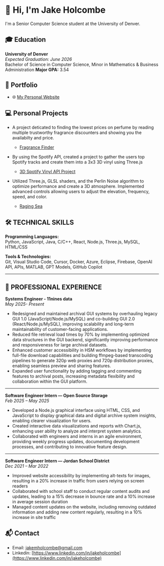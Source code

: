 # 👋 Hi, I'm Jake Holcombe


I'm a Senior Computer Science student at the University of Denver.


## 🎓 Education

**University of Denver**  
*Expected Graduation: June 2026*  
Bachelor of Science in Computer Science, Minor in Mathematics & Business Administration 
**Major GPA:** 3.54 
  
## 🔗 Portfolio
- 🌐 [My Personal Website](https://jakeholcombe16.github.io)


## 💻 Personal Projects

- A project deticated to finding the lowest prices on perfume by reading multiple trustworthy fragrance discounters and showing you the availabilty and price.
    - [Fragrance Finder](https://github.com/JakeHolcombe16/fragrance-finder)

- By using the Spotify API, created a project to gather the users top Spotify tracks and create them into a 3x3 3D vinyl using Three.js
    - [3D Spotify Vinyl API Project](https://github.com/JakeHolcombe16/SpotifyAPIVinylProject)
 
- Utilized Three.js, GLSL shaders, and the Perlin Noise algorithm to optimize performance and create a 3D atmosphere. Implemented advanced controls allowing users to adjust the elevation, frequency, speed, and color.
    - [Raging Sea](https://github.com/JakeHolcombe16/Three.JS/tree/main/Raging%20Sea%20(Shaders)/src)


## 🛠 TECHNICAL SKILLS

**Programming Languages:**  
Python, JavaScript, Java, C/C++, React, Node.js, Three.js, MySQL, HTML/CSS  

**Tools & Technologies:**  
Git, Visual Studio Code, Cursor, Docker, Azure, Eclipse, Firebase, OpenAI API, APIs, MATLAB, GPT Models, GitHub Copilot

---

## 💼 PROFESSIONAL EXPERIENCE

**Systems Engineer - 11nines data**  
*May 2025- Present*
- Redesigned and maintained archival GUI systems by overhauling legacy GUI 1.0 (JavaScript/Node.js/MySQL) and co-building GUI 2.0 (React/Node.js/MySQL), improving scalability and long-term maintainability of customer-facing applications.
- Reduced file retrieval load times by 70% by implementing optimized data structures in the GUI backend, significantly improving performance and responsiveness for large archival datasets.
- Enhanced customer accessibility in HSM workflows by implementing full-file download capabilities and building ffmpeg-based transcoding pipelines to generate 320p web proxies and 720p distribution proxies, enabling seamless preview and sharing features.
- Expanded user functionality by adding tagging and commenting features to archival posts, increasing metadata flexibility and collaboration within the GUI platform.

---

**Software Engineer Intern — Open Source Storage**  
*Feb 2025 – May 2025*  
- Developed a Node.js graphical interface using HTML, CSS, and JavaScript to display graphical data and digital archive system insights, enabling clearer visualization for users.
- Created interactive data visualizations and reports with Chart.js, enhancing user ability to analyze and interpret system analytics.
- Collaborated with engineers and interns in an agile environment, providing weekly progress updates, documenting development processes, and contributing to innovative feature design.
  
---

**Software Engineer Intern — Jordan School District**  
*Dec 2021 – Mar 2022*  
- Improved website accessibility by implementing alt-texts for images, resulting in a 20% increase in traffic from users relying on screen readers
- Collaborated with school staff to conduct regular content audits and updates, leading to a 15% decrease in bounce rate and a 10% increase in average session duration
- Managed content updates on the website, including removing outdated information and adding new content regularly, resulting in a 10% increase in site traffic


## 📬 Contact
- Email: jakemholcombe@gmail.com
- Linkedin: [https://www.linkedin.com/in/jakeholcombe](https://www.linkedin.com/in/jakeholcombe)
